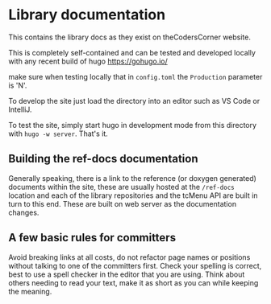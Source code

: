 # Library documentation

This contains the library docs as they exist on theCodersCorner website.

This is completely self-contained and can be tested and developed locally with any recent build of hugo https://gohugo.io/

make sure when testing locally that in `config.toml` the `Production` parameter is 'N'. 

To develop the site just load the directory into an editor such as VS Code or IntelliJ.

To test the site, simply start hugo in development mode from this directory with `hugo -w server`. That's it. 

## Building the ref-docs documentation

Generally speaking, there is a link to the reference (or doxygen generated) documents within the site, these are usually hosted at the `/ref-docs` location and each of the library repositories and the tcMenu API are built in turn to this end. These are built on web server as the documentation changes.

## A few basic rules for committers

Avoid breaking links at all costs, do not refactor page names or positions without talking to one of the committers first. Check your spelling is correct, best to use a spell checker in the editor that you are using. Think about others needing to read your text, make it as short as you can while keeping the meaning.